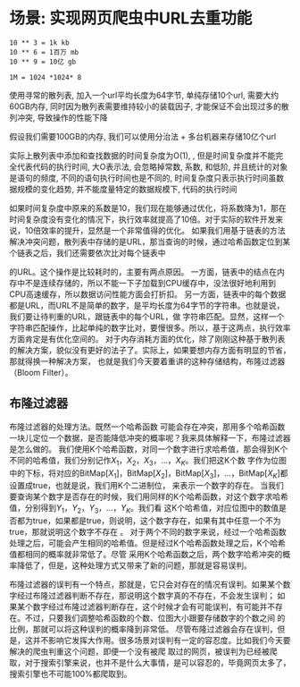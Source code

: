 # 场景: 实现网页爬虫中URL去重功能

```
10 ** 3 = 1k kb
10 ** 6 = 1百万 mb
10 ** 9 = 10亿 gb

1M = 1024 *1024* 8 
```

使用寻常的散列表, 加入一个url平均长度为64字节, 单纯存储10个url, 需要大约60GB内存, 同时因为散列表需要维持较小的装载因子, 才能保证不会出现过多的散列冲突, 导致操作的性能下降

假设我们需要100GB的内存, 我们可以使用分治法 + 多台机器来存储10亿个url

实际上散列表中添加和查找数据的时间复杂度为O(1), , 但是时间复杂度并不能完全代表代码的执行时间, 大O表示法, 会忽略掉常数, 系数, 和低阶, 并且统计的对象是语句的频度, 不同的语句执行时间也是不同的, 时间复杂度只表示执行时间虽数据规模的变化趋势, 并不能度量特定的数据规模下, 代码的执行时间

如果时间复杂度中原来的系数是10，我们现在能够通过优化，将系数降为1，那在时间复杂度没有变化的情况下，执行效率就提高了10倍。对于实际的软件开发来
说，10倍效率的提升，显然是一个非常值得的优化。
如果我们用基于链表的方法解决冲突问题，散列表中存储的是URL，那当查询的时候，通过哈希函数定位到某个链表之后，我们还需要依次比对每个链表中

的URL。这个操作是比较耗时的，主要有两点原因。
一方面，链表中的结点在内存中不是连续存储的，所以不能一下子加载到CPU缓存中，没法很好地利用到CPU高速缓存，所以数据访问性能方面会打折扣。
另一方面，链表中的每个数据都是URL，而URL不是简单的数字，是平均长度为64字节的字符串。也就是说，我们要让待判重的URL，跟链表中的每个URL，做
字符串匹配。显然，这样一个字符串匹配操作，比起单纯的数字比对，要慢很多。所以，基于这两点，执行效率方面肯定是有优化空间的。
对于内存消耗方面的优化，除了刚刚这种基于散列表的解决方案，貌似没有更好的法子了。实际上，如果要想内存方面有明显的节省，那就得换一种解决方案，
也就是我们今天要着重讲的这种存储结构，布隆过滤器（Bloom Filter）。

## 布隆过滤器

布隆过滤器的处理方法。既然一个哈希函数
可能会存在冲突，那用多个哈希函数一块儿定位一个数据，是否能降低冲突的概率呢？我来具体解释一下，布隆过滤器是怎么做的。
我们使用K个哈希函数，对同一个数字进行求哈希值，那会得到K个不同的哈希值，我们分别记作$X_{1}$，$X_{2}$，$X_{3}$，…，$X_{K}$。我们把这K个数
字作为位图中的下标，将对应的BitMap[$X_{1}$]，BitMap[$X_{2}$]，BitMap[$X_{3}$]，…，BitMap[$X_{K}$]都设置成true，也就是说，我们用K个二进制位，
来表示一个数字的存在。
当我们要查询某个数字是否存在的时候，我们用同样的K个哈希函数，对这个数字求哈希值，分别得到$Y_{1}$，$Y_{2}$，$Y_{3}$，…，$Y_{K}$。我们看
这K个哈希值，对应位图中的数值是否都为true，如果都是true，则说明，这个数字存在，如果有其中任意一个不为true，那就说明这个数字不存在
。
对于两个不同的数字来说，经过一个哈希函数处理之后，可能会产生相同的哈希值。但是经过K个哈希函数处理之后，K个哈希值都相同的概率就非常低了。尽管
采用K个哈希函数之后，两个数字哈希冲突的概率降低了，但是，这种处理方式又带来了新的问题，那就是容易误判。

布隆过滤器的误判有一个特点，那就是，它只会对存在的情况有误判。如果某个数字经过布隆过滤器判断不存在，那说明这个数字真的不存在，不会发生误判；
如果某个数字经过布隆过滤器判断存在，这个时候才会有可能误判，有可能并不存在。不过，只要我们调整哈希函数的个数、位图大小跟要存储数字的个数之间
的比例，那就可以将这种误判的概率降到非常低。
尽管布隆过滤器会存在误判，但是，这并不影响它发挥大作用。很多场景对误判有一定的容忍度。比如我们今天要解决的爬虫判重这个问题，即便一个没有被爬
取过的网页，被误判为已经被爬取，对于搜索引擎来说，也并不是什么大事情，是可以容忍的，毕竟网页太多了，搜索引擎也不可能100%都爬取到。
